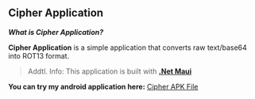 ## Cipher Application

***What is Cipher Application?***

**Cipher Application** is a simple application that converts raw text/base64 into ROT13 format.

> Addtl. Info: This application is built with **[.Net Maui](https://learn.microsoft.com/en-us/dotnet/maui/what-is-maui)**

**You can try my android application here:** [Cipher APK File]([https://drive.google.com/file/d/1h3OA7AnL-N7QPZFtuIk8j0eEdPYmOZ_G/view?usp=drive_link](https://mega.nz/file/aJJgHJQA#85As7-_751ywVcwVPAyswvN03q7rMguPXcdElxwPowA)https://mega.nz/file/aJJgHJQA#85As7-_751ywVcwVPAyswvN03q7rMguPXcdElxwPowA)

